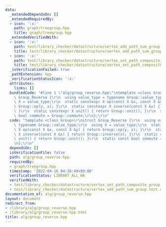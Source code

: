 ```yaml
---
data:
  _extendedDependsOn: []
  _extendedRequiredBy:
  - icon: ':x:'
    path: graph/treegroup.hpp
    title: graph/treegroup.hpp
  _extendedVerifiedWith:
  - icon: ':x:'
    path: test/library_checker/datastructure/vertex_add_path_sum_group.test.cpp
    title: test/library_checker/datastructure/vertex_add_path_sum_group.test.cpp
  - icon: ':x:'
    path: test/library_checker/datastructure/vertex_set_path_composite_group.test.cpp
    title: test/library_checker/datastructure/vertex_set_path_composite_group.test.cpp
  _isVerificationFailed: true
  _pathExtension: hpp
  _verificationStatusIcon: ':x:'
  attributes:
    links: []
  bundledCode: "#line 1 \"alg/group_reverse.hpp\"\ntemplate <class Group>\r\nstruct\
    \ Group_Reverse {\r\n  using value_type = typename Group::value_type;\r\n  using\
    \ X = value_type;\r\n  static constexpr X op(const X &x, const X &y) { return\
    \ Group::op(y, x); }\r\n  static constexpr X inverse(const X &x) { return Group::inverse(x);\
    \ }\r\n  static constexpr X unit() { return Group::unit(); }\r\n  static const\
    \ bool commute = Group::commute;\r\n};\r\n"
  code: "template <class Group>\r\nstruct Group_Reverse {\r\n  using value_type =\
    \ typename Group::value_type;\r\n  using X = value_type;\r\n  static constexpr\
    \ X op(const X &x, const X &y) { return Group::op(y, x); }\r\n  static constexpr\
    \ X inverse(const X &x) { return Group::inverse(x); }\r\n  static constexpr X\
    \ unit() { return Group::unit(); }\r\n  static const bool commute = Group::commute;\r\
    \n};\r\n"
  dependsOn: []
  isVerificationFile: false
  path: alg/group_reverse.hpp
  requiredBy:
  - graph/treegroup.hpp
  timestamp: '2022-04-16 04:26:49+09:00'
  verificationStatus: LIBRARY_ALL_WA
  verifiedWith:
  - test/library_checker/datastructure/vertex_set_path_composite_group.test.cpp
  - test/library_checker/datastructure/vertex_add_path_sum_group.test.cpp
documentation_of: alg/group_reverse.hpp
layout: document
redirect_from:
- /library/alg/group_reverse.hpp
- /library/alg/group_reverse.hpp.html
title: alg/group_reverse.hpp
---
```

